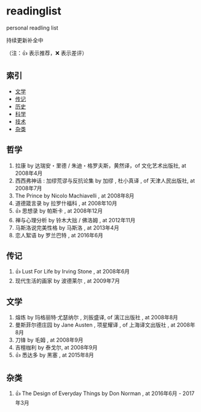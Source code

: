 # readinglist
personal readling list


持续更新补全中

（注：:+1: 表示推荐，:x: 表示差评）

## 索引

- [文学](#文学)
- [传记](#传记)
- [历史](#历史)
- [科学](#科学)
- [技术](#技术)
- [杂类](#杂类)


## 哲学
1. 拉康 by 达瑞安・里德 / 朱迪・格罗夫斯，黄然译，of 文化艺术出版社, at 2008年4月
2. 西西弗神话 : 加缪荒谬与反抗论集  by 加缪 , 杜小真译 , of 天津人民出版社, at 2008年7月
3. The Prince by Nicolo Machiavelli , at 2008年8月
4. 道德箴言录 by 拉罗什福科 , at 2008年10月
5. :+1: 思想录 by 帕斯卡 , at 2008年12月
6. 禅与心理分析  by 铃木大拙 / 佛洛姆 , at 2012年11月
7. 马斯洛说完美性格  by 马斯洛 , at 2013年4月
8. 恋人絮语 by 罗兰巴特 , at 2016年6月

## 传记
1. :+1: Lust For Life by Irving Stone , at 2008年6月
2. 现代生活的画家 by 波德莱尔 , at 2009年7月


## 文学
1. 熔炼 by 玛格丽特·尤瑟纳尔 , 刘扳盛译,  of 漓江出版社 , at 2008年8月
2. 曼斯菲尔德庄园 by Jane Austen , 项星耀译 , of 上海译文出版社 , at 2008年8月
3. 刀锋 by 毛姆 , at 2008年9月
4. 吉檀枷利 by 泰戈尔, at 2008年9月
5. :+1: 悉达多 by 黑塞 , at 2015年8月

## 杂类
1. :+1: The Design of Everyday Things by Don Norman , at 2016年6月 - 2017年3月
